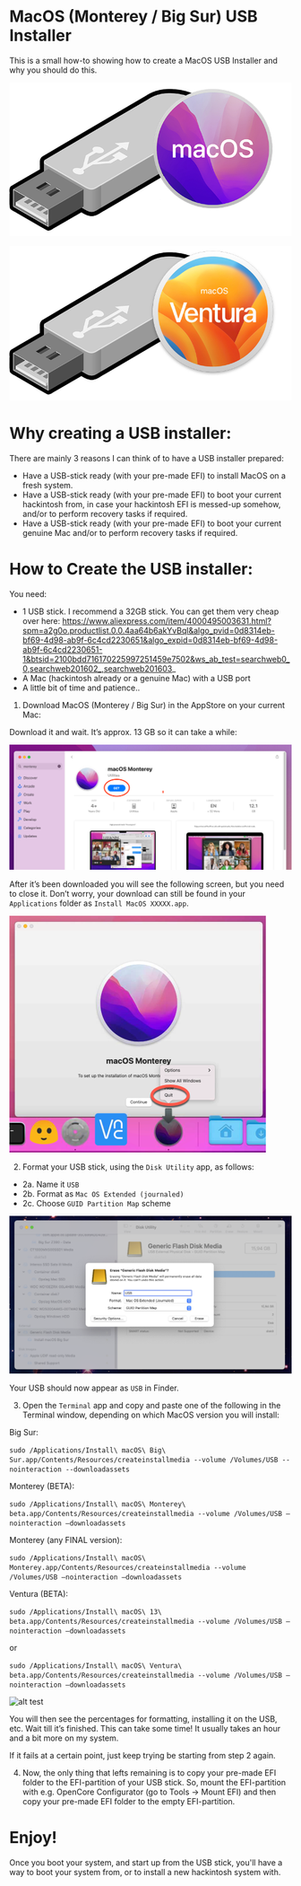 # MacOS (Monterey / Big Sur) USB Installer

This is a small how-to showing how to create a MacOS USB Installer and why you should do this.

![alt test](/Pictures/USB-Stick-Logo-MacOS.png)

![alt test](/Pictures/USB-STICK-VENTURA1.png)

# Why creating a USB installer:

There are mainly 3 reasons I can think of to have a USB installer prepared:
-	Have a USB-stick ready (with your pre-made EFI) to install MacOS on a fresh system.
-	Have a USB-stick ready (with your pre-made EFI) to boot your current hackintosh from, in case your hackintosh EFI is messed-up somehow, and/or to perform recovery tasks if required.
-	Have a USB-stick ready (with your pre-made EFI) to boot your current genuine Mac and/or to perform recovery tasks if required.


# How to Create the USB installer:

You need:

-	1 USB stick. I recommend a 32GB stick. You can get them very cheap over here: 
https://www.aliexpress.com/item/4000495003631.html?spm=a2g0o.productlist.0.0.4aa64b6akYvBql&algo_pvid=0d8314eb-bf69-4d98-ab9f-6c4cd2230651&algo_expid=0d8314eb-bf69-4d98-ab9f-6c4cd2230651-1&btsid=2100bdd716170225997251459e7502&ws_ab_test=searchweb0_0,searchweb201602_,searchweb201603_
-	A Mac (hackintosh already or a genuine Mac) with a USB port
-	A little bit of time and patience..

1.	Download MacOS (Monterey / Big Sur) in the AppStore on your current Mac:

Download it and wait. It’s approx. 13 GB so it can take a while:

![alt test](/Pictures/MontereyDownload.png)

After it’s been downloaded you will see the following screen, but you need to close it. Don’t worry, your download can still be found in your ```Applications``` folder as ```Install MacOS XXXXX.app```.

![alt test](/Pictures/MontereyInstaller.png)


2.	Format your USB stick, using the ```Disk Utility``` app, as follows:
- 2a. Name it ```USB```
- 2b. Format as ```Mac OS Extended (journaled)```
- 2c. Choose ```GUID Partition Map``` scheme

![alt test](/Pictures/usbformat.png)

Your USB should now appear as ```USB``` in Finder. 

3.	Open the ```Terminal``` app and copy and paste one of the following in the Terminal window, depending on which MacOS version you will install:

Big Sur:

```sudo /Applications/Install\ macOS\ Big\ Sur.app/Contents/Resources/createinstallmedia --volume /Volumes/USB --nointeraction --downloadassets```

Monterey (BETA):

```sudo /Applications/Install\ macOS\ Monterey\ beta.app/Contents/Resources/createinstallmedia --volume /Volumes/USB —nointeraction —downloadassets```

Monterey (any FINAL version):

```sudo /Applications/Install\ macOS\ Monterey.app/Contents/Resources/createinstallmedia --volume /Volumes/USB —nointeraction —downloadassets```

Ventura (BETA):

```sudo /Applications/Install\ macOS\ 13\ beta.app/Contents/Resources/createinstallmedia --volume /Volumes/USB —nointeraction —downloadassets```

or

```sudo /Applications/Install\ macOS\ Ventura\ beta.app/Contents/Resources/createinstallmedia --volume /Volumes/USB —nointeraction —downloadassets```


![alt test](/Pictures/4.png)


You will then see the percentages for formatting, installing it on the USB, etc. Wait till it’s finished. This can take some time! It usually takes an hour and a bit more on my system.

If it fails at a certain point, just keep trying be starting from step 2 again. 

4.	Now, the only thing that lefts remaining is to copy your pre-made EFI folder to the EFI-partition of your USB stick. So, mount the EFI-partition with e.g. OpenCore Configurator (go to Tools -> Mount EFI) and then copy your pre-made EFI folder to the empty EFI-partition. 

# Enjoy! 
Once you boot your system, and start up from the USB stick, you'll have a way to boot your system from, or to install a new hackintosh system with. 
